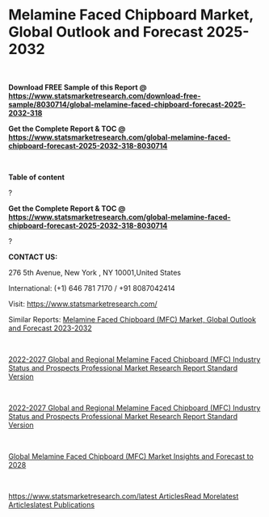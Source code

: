 <h1>Melamine Faced Chipboard Market, Global Outlook and Forecast 2025-2032</h1><br/><p><strong>Download FREE Sample of this Report @ <a href="https://www.statsmarketresearch.com/download-free-sample/8030714/global-melamine-faced-chipboard-forecast-2025-2032-318">https://www.statsmarketresearch.com/download-free-sample/8030714/global-melamine-faced-chipboard-forecast-2025-2032-318</a></strong></p>
 
 
 
 <div><b>Get the Complete Report & TOC @ <a href="https://www.statsmarketresearch.com/global-melamine-faced-chipboard-forecast-2025-2032-318-8030714">https://www.statsmarketresearch.com/global-melamine-faced-chipboard-forecast-2025-2032-318-8030714</a></b></div>
 
 
 
 <p><br />
 
 <b>Table of content</b></p>
 
 
 
 <p>? </p>
 
 
 
 <div><b>Get the Complete Report & TOC @ <a href="https://www.statsmarketresearch.com/global-melamine-faced-chipboard-forecast-2025-2032-318-8030714">https://www.statsmarketresearch.com/global-melamine-faced-chipboard-forecast-2025-2032-318-8030714</a></b></div>
 
 
 
 <p>? </p>
 
 
 
 <p><b>CONTACT US:</b><br />
 
 276 5th Avenue, New York , NY 10001,United States<br />
 
 International: (+1) 646 781 7170 / +91 8087042414<br />
 
 Visit: <a href="https://www.statsmarketresearch.com/">https://www.statsmarketresearch.com/</a><br />
 
 Similar Reports: <a href="https://www.statsmarketresearch.com/global-melamine-faced-chipboard-forecast-2025-2032-318-8030714">Melamine Faced Chipboard (MFC) Market, Global Outlook and Forecast 2023-2032</a><br />
 
 <br />
 
 <a href="https://www.statsmarketresearch.com/global-melamine-faced-chipboard-forecast-2025-2032-318-8030714">2022-2027 Global and Regional Melamine Faced Chipboard (MFC) Industry Status and Prospects Professional Market Research Report Standard Version</a><br />
 
 <br />
 
 <a href="https://www.statsmarketresearch.com/global-melamine-faced-chipboard-forecast-2025-2032-318-8030714">2022-2027 Global and Regional Melamine Faced Chipboard (MFC) Industry Status and Prospects Professional Market Research Report Standard Version</a><br />
 
 <br />
 
 <a href="https://www.statsmarketresearch.com/global-melamine-faced-chipboard-forecast-2025-2032-318-8030714">Global Melamine Faced Chipboard (MFC) Market Insights and Forecast to 2028</a><br />
 
 <br />
 
 <a href="https://gyeongbokgung.com">https://www.statsmarketresearch.com/</a><a href="https://hallyeomaritime.com">latest Articles</a><a href="https://jingwansa.com">Read More</a><a href="https://nguoiviet.jp/">latest Articles</a><a href="https://www.intelmarketresearch.com/">latest Publications</a></p>